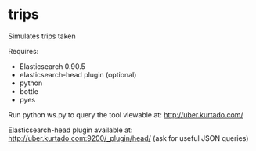 trips
=====

Simulates trips taken 

Requires:
- Elasticsearch 0.90.5
- elasticsearch-head plugin (optional)
- python
- bottle 
- pyes


Run python ws.py to query the tool viewable at:
http://uber.kurtado.com/

Elasticsearch-head plugin available at:
http://uber.kurtado.com:9200/_plugin/head/
(ask for useful JSON queries)

